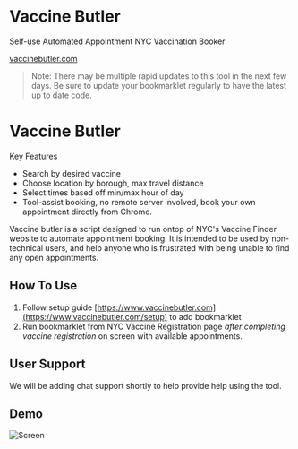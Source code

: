 # Vaccine Butler
Self-use Automated Appointment NYC Vaccination Booker

[vaccinebutler.com](https://www.vaccinebutler.com)

> Note: There may be multiple rapid updates to this tool in the next few days. Be sure to update your bookmarklet regularly to have the latest up to date code.

# Vaccine Butler

Key Features
* Search by desired vaccine
* Choose location by borough, max travel distance
* Select times based off min/max hour of day
* Tool-assist booking, no remote server involved, book your own appointment directly from Chrome.

Vaccine butler is a script designed to run ontop of NYC's Vaccine Finder website to automate appointment booking. It is intended to be used by non-technical users, and help anyone who is frustrated with being unable to find any open appointments. 

## How To Use

1) Follow setup guide [https://www.vaccinebutler.com](https://www.vaccinebutler.com/setup) to add bookmarklet
2) Run bookmarklet from NYC Vaccine Registration page *after completing vaccine registration* on screen with available appointments.

## User Support
We will be adding chat support shortly to help provide help using the tool.

## Demo
![Screen](https://vaccinebutler.com/images/demo.gif)

